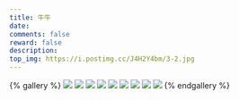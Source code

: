```yaml
---
title: 牛牛
date: 
comments: false
reward: false
description: 
top_img: https://i.postimg.cc/J4H2Y4bm/3-2.jpg
---
```

{% gallery %}
![](https://i.postimg.cc/tRFj75MF/3-2.jpg)
![](https://i.postimg.cc/MHJJdMvc/3-1.jpg)
![](https://i.postimg.cc/KvNhDYFz/3-3.jpg)
![](https://i.postimg.cc/Hn0DKYy6/3-4.jpg)
![](https://i.postimg.cc/KYKXbrTk/IMG-2537.jpg)
![](https://i.postimg.cc/W4xB1Fm9/IMG-2538.jpg)
![](https://i.postimg.cc/QdYLvnFZ/IMG-2539.jpg)
![](https://i.postimg.cc/fRRn2hTv/IMG-2540.jpg)
![](https://i.postimg.cc/X7305CRm/IMG-2542.jpg)
{% endgallery %}
